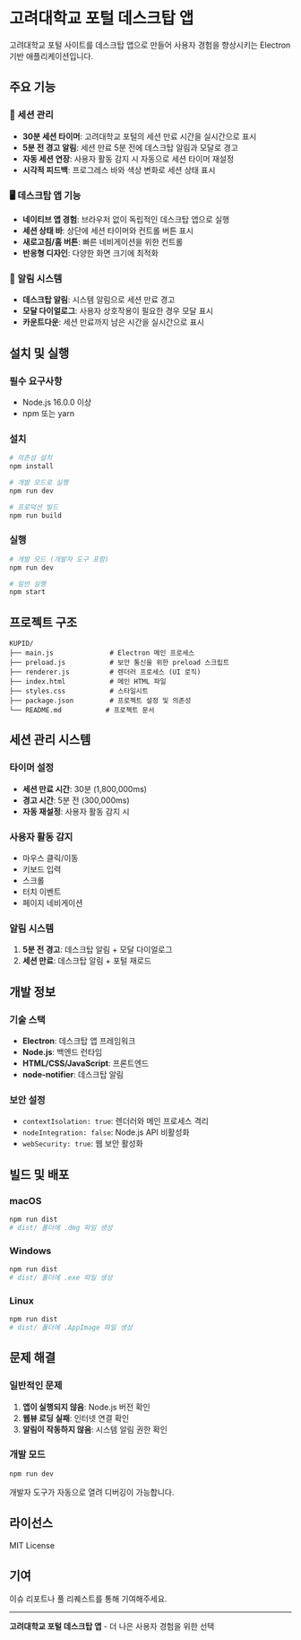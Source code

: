 # 고려대학교 포털 데스크탑 앱

고려대학교 포털 사이트를 데스크탑 앱으로 만들어 사용자 경험을 향상시키는 Electron 기반 애플리케이션입니다.

## 주요 기능

### 🔐 세션 관리
- **30분 세션 타이머**: 고려대학교 포털의 세션 만료 시간을 실시간으로 표시
- **5분 전 경고 알림**: 세션 만료 5분 전에 데스크탑 알림과 모달로 경고
- **자동 세션 연장**: 사용자 활동 감지 시 자동으로 세션 타이머 재설정
- **시각적 피드백**: 프로그레스 바와 색상 변화로 세션 상태 표시

### 🖥️ 데스크탑 앱 기능
- **네이티브 앱 경험**: 브라우저 없이 독립적인 데스크탑 앱으로 실행
- **세션 상태 바**: 상단에 세션 타이머와 컨트롤 버튼 표시
- **새로고침/홈 버튼**: 빠른 네비게이션을 위한 컨트롤
- **반응형 디자인**: 다양한 화면 크기에 최적화

### 🔔 알림 시스템
- **데스크탑 알림**: 시스템 알림으로 세션 만료 경고
- **모달 다이얼로그**: 사용자 상호작용이 필요한 경우 모달 표시
- **카운트다운**: 세션 만료까지 남은 시간을 실시간으로 표시

## 설치 및 실행

### 필수 요구사항
- Node.js 16.0.0 이상
- npm 또는 yarn

### 설치
```bash
# 의존성 설치
npm install

# 개발 모드로 실행
npm run dev

# 프로덕션 빌드
npm run build
```

### 실행
```bash
# 개발 모드 (개발자 도구 포함)
npm run dev

# 일반 실행
npm start
```

## 프로젝트 구조

```
KUPID/
├── main.js              # Electron 메인 프로세스
├── preload.js           # 보안 통신을 위한 preload 스크립트
├── renderer.js          # 렌더러 프로세스 (UI 로직)
├── index.html           # 메인 HTML 파일
├── styles.css           # 스타일시트
├── package.json         # 프로젝트 설정 및 의존성
└── README.md           # 프로젝트 문서
```

## 세션 관리 시스템

### 타이머 설정
- **세션 만료 시간**: 30분 (1,800,000ms)
- **경고 시간**: 5분 전 (300,000ms)
- **자동 재설정**: 사용자 활동 감지 시

### 사용자 활동 감지
- 마우스 클릭/이동
- 키보드 입력
- 스크롤
- 터치 이벤트
- 페이지 네비게이션

### 알림 시스템
1. **5분 전 경고**: 데스크탑 알림 + 모달 다이얼로그
2. **세션 만료**: 데스크탑 알림 + 포털 재로드

## 개발 정보

### 기술 스택
- **Electron**: 데스크탑 앱 프레임워크
- **Node.js**: 백엔드 런타임
- **HTML/CSS/JavaScript**: 프론트엔드
- **node-notifier**: 데스크탑 알림

### 보안 설정
- `contextIsolation: true`: 렌더러와 메인 프로세스 격리
- `nodeIntegration: false`: Node.js API 비활성화
- `webSecurity: true`: 웹 보안 활성화

## 빌드 및 배포

### macOS
```bash
npm run dist
# dist/ 폴더에 .dmg 파일 생성
```

### Windows
```bash
npm run dist
# dist/ 폴더에 .exe 파일 생성
```

### Linux
```bash
npm run dist
# dist/ 폴더에 .AppImage 파일 생성
```

## 문제 해결

### 일반적인 문제
1. **앱이 실행되지 않음**: Node.js 버전 확인
2. **웹뷰 로딩 실패**: 인터넷 연결 확인
3. **알림이 작동하지 않음**: 시스템 알림 권한 확인

### 개발 모드
```bash
npm run dev
```
개발자 도구가 자동으로 열려 디버깅이 가능합니다.

## 라이선스

MIT License

## 기여

이슈 리포트나 풀 리퀘스트를 통해 기여해주세요.

---

**고려대학교 포털 데스크탑 앱** - 더 나은 사용자 경험을 위한 선택
